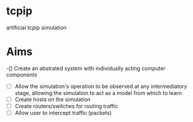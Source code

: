 # tcpip
artificial tcpip simulation
# Aims
-[] Create an abstrated system with individually acting computer components
-[ ] Allow the simulation's operation to be observed at any intermediatory stage, allowing the simulation to act as a model from which to learn
-[ ] Create hosts on the simulation
-[ ] Create routers/switches for routing traffic
-[ ] Allow user to intercept traffic (packets)
